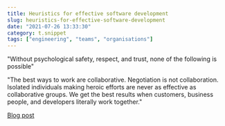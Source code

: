 ```yaml
---
title: Heuristics for effective software development
slug: heuristics-for-effective-software-development
date: "2021-07-26 13:33:30"
category: t.snippet
tags: ["engineering", "teams", "organisations"]
---
```


"Without psychological safety, respect, and trust, none of the following is
possible"

"The best ways to work are collaborative. Negotiation is not collaboration.
Isolated individuals making heroic efforts are never as effective as
collaborative groups. We get the best results when customers, business people,
and developers literally work together."

[Blog
post](https://holub.com/heuristics-for-effective-software-development-a-continuously-evolving-list/)
